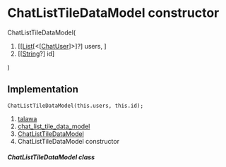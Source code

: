 
<div>

# ChatListTileDataModel constructor

</div>


ChatListTileDataModel(

1.  [[[List](https://api.flutter.dev/flutter/dart-core/List-class.html)[\<[[ChatUser](../../models_chats_chat_user/ChatUser-class.html)]\>]?]
    users, ]
2.  [[[String](https://api.flutter.dev/flutter/dart-core/String-class.html)?]
    id]

)



## Implementation

``` language-dart
ChatListTileDataModel(this.users, this.id);
```







1.  [talawa](../../index.html)
2.  [chat_list_tile_data_model](../../models_chats_chat_list_tile_data_model/)
3.  [ChatListTileDataModel](../../models_chats_chat_list_tile_data_model/ChatListTileDataModel-class.html)
4.  ChatListTileDataModel constructor

##### ChatListTileDataModel class







